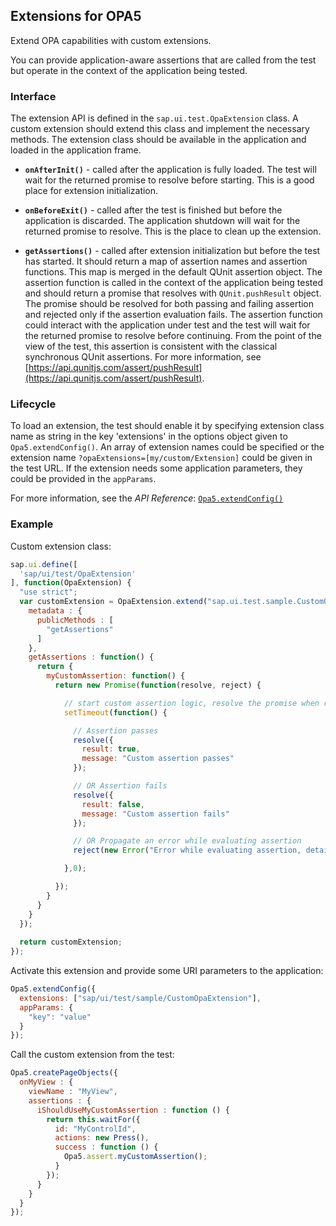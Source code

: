 <!-- loio9c22d2ada0414d97837b845e1e85ab86 -->

## Extensions for OPA5

Extend OPA capabilities with custom extensions.

You can provide application-aware assertions that are called from the test but operate in the context of the application being tested.



<a name="loio9c22d2ada0414d97837b845e1e85ab86__section_nng_x5k_b1b"/>

### Interface

The extension API is defined in the `sap.ui.test.OpaExtension` class. A custom extension should extend this class and implement the necessary methods. The extension class should be available in the application and loaded in the application frame.

-   **`onAfterInit()`** - called after the application is fully loaded. The test will wait for the returned promise to resolve before starting. This is a good place for extension initialization.

-   **`onBeforeExit()`** - called after the test is finished but before the application is discarded. The application shutdown will wait for the returned promise to resolve. This is the place to clean up the extension.

-   **`getAssertions()`** - called after extension initialization but before the test has started. It should return a map of assertion names and assertion functions. This map is merged in the default QUnit assertion object. The assertion function is called in the context of the application being tested and should return a promise that resolves with `QUnit.pushResult` object. The promise should be resolved for both passing and failing assertion and rejected only if the assertion evaluation fails. The assertion function could interact with the application under test and the test will wait for the returned promise to resolve before continuing. From the point of the view of the test, this assertion is consistent with the classical synchronous QUnit assertions. For more information, see [https://api.qunitjs.com/assert/pushResult](https://api.qunitjs.com/assert/pushResult).




<a name="loio9c22d2ada0414d97837b845e1e85ab86__section_nnd_y5k_b1b"/>

### Lifecycle

To load an extension, the test should enable it by specifying extension class name as string in the key 'extensions' in the options object given to `Opa5.extendConfig()`. An array of extension names could be specified or the extension name `?opaExtensions=[my/custom/Extension]` could be given in the test URL. If the extension needs some application parameters, they could be provided in the `appParams`.

For more information, see the *API Reference*: [`Opa5.extendConfig()`](https://ui5.sap.com/#/api/sap.ui.test.Opa5/methods/sap.ui.test.Opa5.extendConfig) 



<a name="loio9c22d2ada0414d97837b845e1e85ab86__section_oc2_y5k_b1b"/>

### Example

Custom extension class:

```js
sap.ui.define([
  'sap/ui/test/OpaExtension'
], function(OpaExtension) {
  "use strict";
  var customExtension = OpaExtension.extend("sap.ui.test.sample.CustomOpaExtension", {
    metadata : {
      publicMethods : [
        "getAssertions"
      ]
    },
    getAssertions : function() {
      return {
        myCustomAssertion: function() {
          return new Promise(function(resolve, reject) {

            // start custom assertion logic, resolve the promise when ready
            setTimeout(function() {

              // Assertion passes
              resolve({
                result: true,
                message: "Custom assertion passes"
              });

              // OR Assertion fails
              resolve({
                result: false,
                message: "Custom assertion fails"
              });

              // OR Propagate an error while evaluating assertion
              reject(new Error("Error while evaluating assertion, details: " + details));

            },0);

          });
        }
      }
    }
  });
  
  return customExtension;
});
```

Activate this extension and provide some URI parameters to the application:

```js
Opa5.extendConfig({
  extensions: ["sap/ui/test/sample/CustomOpaExtension"],
  appParams: {
    "key": "value"
  }
});
```

Call the custom extension from the test:

```js
Opa5.createPageObjects({
  onMyView : {
    viewName : "MyView",
    assertions : {
      iShouldUseMyCustomAssertion : function () {
        return this.waitFor({
          id: "MyControlId",
          actions: new Press(),
          success : function () {
            Opa5.assert.myCustomAssertion();
          }
        });
      }
    }
  }
});
```

